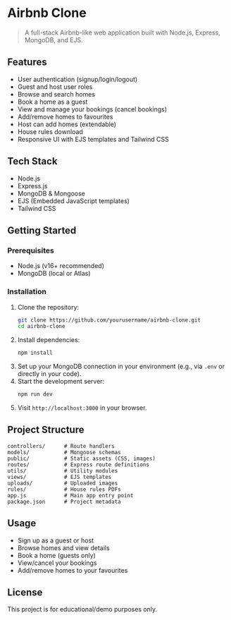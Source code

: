 # Airbnb Clone

> A full-stack Airbnb-like web application built with Node.js, Express, MongoDB, and EJS.

## Features

- User authentication (signup/login/logout)
- Guest and host user roles
- Browse and search homes
- Book a home as a guest
- View and manage your bookings (cancel bookings)
- Add/remove homes to favourites
- Host can add homes (extendable)
- House rules download
- Responsive UI with EJS templates and Tailwind CSS

## Tech Stack

- Node.js
- Express.js
- MongoDB & Mongoose
- EJS (Embedded JavaScript templates)
- Tailwind CSS

## Getting Started

### Prerequisites

- Node.js (v16+ recommended)
- MongoDB (local or Atlas)

### Installation

1. Clone the repository:
   ```bash
   git clone https://github.com/yourusername/airbnb-clone.git
   cd airbnb-clone
   ```
2. Install dependencies:
   ```bash
   npm install
   ```
3. Set up your MongoDB connection in your environment (e.g., via `.env` or directly in your code).
4. Start the development server:
   ```bash
   npm run dev
   ```
5. Visit `http://localhost:3000` in your browser.

## Project Structure

```
controllers/      # Route handlers
models/           # Mongoose schemas
public/           # Static assets (CSS, images)
routes/           # Express route definitions
utils/            # Utility modules
views/            # EJS templates
uploads/          # Uploaded images
rules/            # House rules PDFs
app.js            # Main app entry point
package.json      # Project metadata
```

## Usage

- Sign up as a guest or host
- Browse homes and view details
- Book a home (guests only)
- View/cancel your bookings
- Add/remove homes to your favourites

## License

This project is for educational/demo purposes only.
